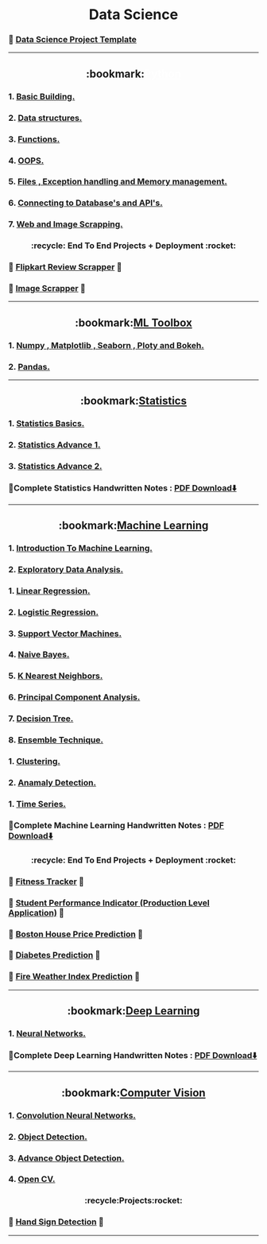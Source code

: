 <h1 align="center">Data Science</h1>

### :pushpin: [Data Science Project Template](https://github.com/DarshanRokkad/Data_Science)

---
<h2 align="center" >
  :bookmark:<a href="https://github.com/DarshanRokkad/Data_Science/tree/master/01_Python" style="color: white;">Python</a>
</h2>  

### 1. [Basic Building.](https://github.com/DarshanRokkad/Data_Science/tree/master/01_Python/Week_01_Basic_Building)
### 2. [Data structures.](https://github.com/DarshanRokkad/Data_Science/tree/master/01_Python/Week_02_Data_Structures)
### 3. [Functions.](https://github.com/DarshanRokkad/Data_Science/tree/master/01_Python/Week_03_Functions)
### 4. [OOPS.](https://github.com/DarshanRokkad/Data_Science/tree/master/01_Python/Week_04_Oops)
### 5. [Files , Exception handling and Memory management.](https://github.com/DarshanRokkad/Data_Science/tree/master/01_Python/Week_05_Files_ExceptionHandling_MemoryMangagement)
### 6. [Connecting to Database's and API's.](https://github.com/DarshanRokkad/Data_Science/tree/master/01_Python/Week_06_Connecting_Databases_and_APIs)
### 7. [Web and Image Scrapping.](https://github.com/DarshanRokkad/Data_Science/tree/master/01_Python/Week_07_Web_and_Image_Scraping)  

<h3 align="center">
 :recycle: End To End Projects + Deployment :rocket:
</h3>  

### :dart: [Flipkart Review Scrapper](https://github.com/DarshanRokkad/Flipkart_review_Scrapper) :dart:
### :dart: [Image Scrapper](https://github.com/DarshanRokkad/Image_Scrapper) :dart:

---
<h2 align="center">
  :bookmark:<a href="https://github.com/DarshanRokkad/Data_Science/tree/master/02_ML_Toolbox">ML Toolbox</a>
</h2>   

### 1. [Numpy , Matplotlib , Seaborn , Ploty and Bokeh.](https://github.com/DarshanRokkad/Data_Science/tree/master/02_ML_Toolbox/Week_08_Numpy_Visualization)
### 2. [Pandas.](https://github.com/DarshanRokkad/Data_Science/tree/master/02_ML_Toolbox/Week_09_Pandas)

---
<h2 align="center">
  :bookmark:<a href="https://github.com/DarshanRokkad/Data_Science/tree/master/03_Statistics">Statistics</a>
</h2>  

### 1. [Statistics Basics.](https://github.com/DarshanRokkad/Data_Science/tree/master/03_Statistics/Week_10_Statistics_Basic)
### 2. [Statistics Advance 1.](https://github.com/DarshanRokkad/Data_Science/tree/master/03_Statistics/Week_11_Statistics_Advance_01)
### 3. [Statistics Advance 2.](https://github.com/DarshanRokkad/Data_Science/tree/master/03_Statistics/Week_12_Statistics_Advance_02)
### :green_book:Complete Statistics Handwritten Notes : [PDF Download⬇️](https://github.com/DarshanRokkad/Data_Science/tree/master/03_Statistics/Darshan_Complete_Statistics_Notes.pdf)  

--- 
<h2 align="center">
  :bookmark:<a href="https://github.com/DarshanRokkad/Data_Science/tree/master/04_Machine_Learning">Machine Learning</a>
</h2>  

### 1. [Introduction To Machine Learning.](https://github.com/DarshanRokkad/Data_Science/tree/master/04_Machine_Learning/Week_13_Machine_Learning_Part_1)
### 2. [Exploratory Data Analysis.](https://github.com/DarshanRokkad/Data_Science/tree/master/04_Machine_Learning/Week_14_Exploratory_Data_Analysis)
### 1. [Linear Regression.](https://github.com/DarshanRokkad/Data_Science/tree/master/04_Machine_Learning/Week_15_Linear_and_Logistic_Regression)
### 2. [Logistic Regression.](https://github.com/DarshanRokkad/Data_Science/tree/master/04_Machine_Learning/Week_15_Linear_and_Logistic_Regression)
### 3. [Support Vector Machines.](https://github.com/DarshanRokkad/Data_Science/tree/master/04_Machine_Learning/Week_16_Descision_Trees_and_Support_Vector_Machines)
### 4. [Naive Bayes.](https://github.com/DarshanRokkad/Data_Science/tree/master/04_Machine_Learning/Week_17_Naive_Bayes_and_Ensemble_Technique)
### 5. [K Nearest Neighbors.](https://github.com/DarshanRokkad/Data_Science/tree/master/04_Machine_Learning/Week_18_KNN_and_PCA)
### 6. [Principal Component Analysis.](https://github.com/DarshanRokkad/Data_Science/tree/master/04_Machine_Learning/Week_18_KNN_and_PCA) 
### 7. [Decision Tree.](https://github.com/DarshanRokkad/Data_Science/tree/master/04_Machine_Learning/Week_16_Descision_Trees_and_Support_Vector_Machines)
### 8. [Ensemble Technique.](https://github.com/DarshanRokkad/Data_Science/tree/master/04_Machine_Learning/Week_17_Naive_Bayes_and_Ensemble_Technique)
### 1. [Clustering.](https://github.com/DarshanRokkad/Data_Science/tree/master/04_Machine_Learning/Week_19_Clustering)
### 2. [Anamaly Detection.](https://github.com/DarshanRokkad/Data_Science/tree/master/04_Machine_Learning/Week_20_Anomaly_Detection_and_Time_Series)
### 1. [Time Series.](https://github.com/DarshanRokkad/Data_Science/tree/master/04_Machine_Learning/Week_20_Anomaly_Detection_and_Time_Series)
### :green_book:Complete Machine Learning Handwritten Notes : [PDF Download⬇️](https://drive.google.com/file/d/1taSlHcjhD1hsDonlkH-NXkSfZTZVhAeq/view?usp=sharing) 

<h3 align="center">
 :recycle: End To End Projects + Deployment :rocket:
</h3>  

### :dart: [Fitness Tracker](https://github.com/DarshanRokkad/Fitness_Tracker) :dart: 
### :dart: [Student Performance Indicator (Production Level Application)](https://github.com/DarshanRokkad/student_performance_indicator) :dart: 
### :dart: [Boston House Price Prediction](https://github.com/DarshanRokkad/boston_house_pricing) :dart: 
### :dart: [Diabetes Prediction](https://github.com/DarshanRokkad/Diabetes_Prediction) :dart: 
### :dart: [Fire Weather Index Prediction](https://github.com/DarshanRokkad/Forest_Fire) :dart: 

--- 
<h2 align="center">
  :bookmark:<a href="https://github.com/DarshanRokkad/Data_Science/tree/master/05_Deep_Learning">Deep Learning</a>
</h2>  

### 1. [Neural Networks.](https://github.com/DarshanRokkad/Data_Science/tree/master/05_Deep_Learning/Week_21_Neural_Network)
### :green_book:Complete Deep Learning Handwritten Notes : [PDF Download⬇️](https://drive.google.com/file/d/1MEZxranm3FXp1OGXWt-2LGdH9O_XdMpy/view?usp=drive_link)

---
 
<h2 align="center">
  :bookmark:<a href="https://github.com/DarshanRokkad/Data_Science/tree/master/06_Computer_Vision">Computer Vision</a>
</h2>  

### 1. [Convolution Neural Networks.](https://github.com/DarshanRokkad/Data_Science/tree/master/06_Computer_Vision/Week_22_CNN)
### 2. [Object Detection.](https://github.com/DarshanRokkad/Data_Science/tree/master/06_Computer_Vision/Week_23_Object_Detection)
### 3. [Advance Object Detection.](https://github.com/DarshanRokkad/Data_Science/tree/master/06_Computer_Vision/Week_23_Object_Detection)
### 4. [Open CV.](https://github.com/DarshanRokkad/Data_Science/tree/master/06_Computer_Vision/01_OpenCV)

<h3 align="center">
 :recycle:Projects:rocket:
</h3>  

### :dart: [Hand Sign Detection](https://github.com/DarshanRokkad/Data_Science/blob/master/06_Computer_Vision/02_Computer_Vision_Projects/01_Hand_Sign/03_Custom_yolov7-hand_sign.ipynb) :dart: 

---
